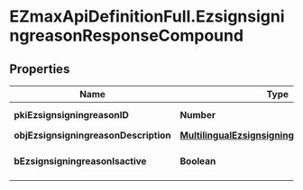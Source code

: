 # EZmaxApiDefinitionFull.EzsignsigningreasonResponseCompound

## Properties

Name | Type | Description | Notes
------------ | ------------- | ------------- | -------------
**pkiEzsignsigningreasonID** | **Number** | The unique ID of the Ezsignsigningreason | 
**objEzsignsigningreasonDescription** | [**MultilingualEzsignsigningreasonDescription**](MultilingualEzsignsigningreasonDescription.md) |  | 
**bEzsignsigningreasonIsactive** | **Boolean** | Whether the ezsignsigningreason is active or not | 



